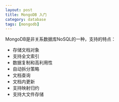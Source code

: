 ```yaml
---
layout: post
title: MongoDB 入门
category: database
tags: [mongodb]
---
```


MongoDB是非关系数据库NoSQL的一种，支持的特点：

* 存储文档对象
* 支持全文索引
* 数据复制和高利用性
* 自动拆分策略
* 文档查询
* 文档内更新
* 支持映射归约
* 支持大文件存储

